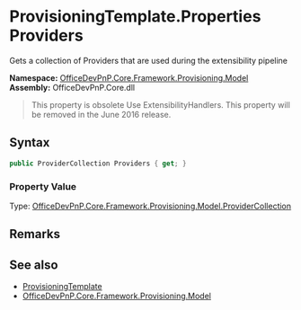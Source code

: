 # ProvisioningTemplate.Properties Providers
 Gets a collection of Providers that are used during the extensibility pipeline   

**Namespace:** [OfficeDevPnP.Core.Framework.Provisioning.Model](OfficeDevPnP.Core.Framework.Provisioning.Model.md)  
**Assembly:** OfficeDevPnP.Core.dll  
>This property is obsolete
>Use ExtensibilityHandlers. This property will be removed in the June 2016 release.
## Syntax
```C#
public ProviderCollection Providers { get; }
```

### Property Value
Type: [OfficeDevPnP.Core.Framework.Provisioning.Model.ProviderCollection](OfficeDevPnP.Core.Framework.Provisioning.Model.ProviderCollection.md)  

## Remarks
  
## See also
- [ProvisioningTemplate](OfficeDevPnP.Core.Framework.Provisioning.Model.ProvisioningTemplate.md) 
- [OfficeDevPnP.Core.Framework.Provisioning.Model](OfficeDevPnP.Core.Framework.Provisioning.Model.md) 

